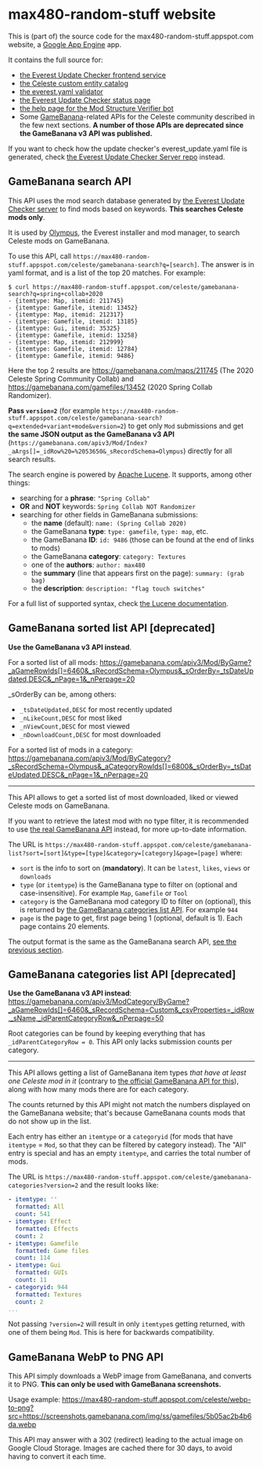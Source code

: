 # max480-random-stuff website

This is (part of) the source code for the max480-random-stuff.appspot.com website, a [Google App Engine](https://cloud.google.com/appengine/) app.

It contains the full source for:
- [the Everest Update Checker frontend service](https://max480-random-stuff.appspot.com/celeste/everest_update.yaml)
- [the Celeste custom entity catalog](https://max480-random-stuff.appspot.com/celeste/custom-entity-catalog)
- [the everest.yaml validator](https://max480-random-stuff.appspot.com/celeste/everest-yaml-validator)
- [the Everest Update Checker status page](https://max480-random-stuff.appspot.com/celeste/update-checker-status)
- [the help page for the Mod Structure Verifier bot](https://max480-random-stuff.appspot.com/celeste/mod-structure-verifier?collabName=CollabName&collabMapName=CollabMapName&assets&xmls&nomap&multiplemaps&badmappath&badenglish&misplacedyaml&noyaml&yamlinvalid&missingassets&missingentities)
- Some [GameBanana](https://gamebanana.com)-related APIs for the Celeste community described in the few next sections. **A number of those APIs are deprecated since the GameBanana v3 API was published.**

If you want to check how the update checker's everest_update.yaml file is generated, check [the Everest Update Checker Server repo](https://github.com/max4805/EverestUpdateCheckerServer) instead.

## GameBanana search API

This API uses the mod search database generated by [the Everest Update Checker server](https://github.com/max4805/EverestUpdateCheckerServer) to find mods based on keywords. **This searches Celeste mods only**.

It is used by [Olympus](https://github.com/EverestAPI/Olympus), the Everest installer and mod manager, to search Celeste mods on GameBanana.

To use this API, call `https://max480-random-stuff.appspot.com/celeste/gamebanana-search?q=[search]`. The answer is in yaml format, and is a list of the top 20 matches. For example:

```
$ curl https://max480-random-stuff.appspot.com/celeste/gamebanana-search?q=spring+collab+2020
- {itemtype: Map, itemid: 211745}
- {itemtype: Gamefile, itemid: 13452}
- {itemtype: Map, itemid: 212317}
- {itemtype: Gamefile, itemid: 13185}
- {itemtype: Gui, itemid: 35325}
- {itemtype: Gamefile, itemid: 13258}
- {itemtype: Map, itemid: 212999}
- {itemtype: Gamefile, itemid: 12784}
- {itemtype: Gamefile, itemid: 9486}
```

Here the top 2 results are https://gamebanana.com/maps/211745 (The 2020 Celeste Spring Community Collab) and https://gamebanana.com/gamefiles/13452 (2020 Spring Collab Randomizer).

**Pass `version=2`** (for example `https://max480-random-stuff.appspot.com/celeste/gamebanana-search?q=extended+variant+mode&version=2`) to get only `Mod` submissions and get **the same JSON output as the GameBanana v3 API** (`https://gamebanana.com/apiv3/Mod/Index?_aArgs[]=_idRow%20=%2053650&_sRecordSchema=Olympus`) directly for all search results.

The search engine is powered by [Apache Lucene](https://lucene.apache.org/). It supports, among other things:
- searching for a **phrase**: `"Spring Collab"`
- **OR** and **NOT** keywords: `Spring Collab NOT Randomizer`
- searching for other fields in GameBanana submissions:
  - the **name** (default): `name: (Spring Collab 2020)`
  - the GameBanana **type**: `type: gamefile`, `type: map`, etc.
  - the GameBanana **ID**: `id: 9486` (those can be found at the end of links to mods)
  - the GameBanana **category**: `category: Textures`
  - one of the **authors**: `author: max480`
  - the **summary** (line that appears first on the page): `summary: (grab bag)`
  - the **description**: `description: "flag touch switches"`

For a full list of supported syntax, check [the Lucene documentation](https://lucene.apache.org/core/8_7_0/queryparser/org/apache/lucene/queryparser/classic/package-summary.html#package.description).

## GameBanana sorted list API [deprecated]

**Use the GameBanana v3 API instead**.

For a sorted list of all mods: https://gamebanana.com/apiv3/Mod/ByGame?_aGameRowIds[]=6460&_sRecordSchema=Olympus&_sOrderBy=_tsDateUpdated,DESC&_nPage=1&_nPerpage=20

_sOrderBy can be, among others:
- `_tsDateUpdated,DESC` for most recently updated
- `_nLikeCount,DESC` for most liked
- `_nViewCount,DESC` for most viewed
- `_nDownloadCount,DESC` for most downloaded

For a sorted list of mods in a category: https://gamebanana.com/apiv3/Mod/ByCategory?_sRecordSchema=Olympus&_aCategoryRowIds[]=6800&_sOrderBy=_tsDateUpdated,DESC&_nPage=1&_nPerpage=20

-----

This API allows to get a sorted list of most downloaded, liked or viewed Celeste mods on GameBanana.

If you want to retrieve the latest mod with no type filter, it is recommended to use [the real GameBanana API](https://api.gamebanana.com/docs/endpoints/Core/List/New) instead, for more up-to-date information.

The URL is `https://max480-random-stuff.appspot.com/celeste/gamebanana-list?sort=[sort]&type=[type]&category=[category]&page=[page]` where:
- `sort` is the info to sort on (**mandatory**). It can be `latest`, `likes`, `views` or `downloads`
- `type` (or `itemtype`) is the GameBanana type to filter on (optional and case-insensitive). For example `Map`, `Gamefile` or `Tool`
- `category` is the GameBanana mod category ID to filter on (optional), this is returned by [the GameBanana categories list API](#gamebanana-categories-list-api). For example `944`
- `page` is the page to get, first page being 1 (optional, default is 1). Each page contains 20 elements.

The output format is the same as the GameBanana search API, [see the previous section](#the-gamebanana-search-api).

## GameBanana categories list API [deprecated]

**Use the GameBanana v3 API instead**: https://gamebanana.com/apiv3/ModCategory/ByGame?_aGameRowIds[]=6460&_sRecordSchema=Custom&_csvProperties=_idRow,_sName,_idParentCategoryRow&_nPerpage=50

Root categories can be found by keeping everything that has `_idParentCategoryRow = 0`. This API only lacks submission counts per category.

-----

This API allows getting a list of GameBanana item types _that have at least one Celeste mod in it_ (contrary to [the official GameBanana API for this](https://api.gamebanana.com/Core/Item/Data/AllowedItemTypes?&help)), along with how many mods there are for each category.

The counts returned by this API might not match the numbers displayed on the GameBanana website; that's because GameBanana counts mods that do not show up in the list.

Each entry has either an `itemtype` or a `categoryid` (for mods that have `itemtype` = `Mod`, so that they can be filtered by category instead). The "All" entry is special and has an empty `itemtype`, and carries the total number of mods.

The URL is `https://max480-random-stuff.appspot.com/celeste/gamebanana-categories?version=2` and the result looks like:
```yaml
- itemtype: ''
  formatted: All
  count: 541
- itemtype: Effect
  formatted: Effects
  count: 2
- itemtype: Gamefile
  formatted: Game files
  count: 114
- itemtype: Gui
  formatted: GUIs
  count: 11
- categoryid: 944
  formatted: Textures
  count: 2
...
```

Not passing `?version=2` will result in only `itemtype`s getting returned, with one of them being `Mod`. This is here for backwards compatibility.

## GameBanana WebP to PNG API

This API simply downloads a WebP image from GameBanana, and converts it to PNG. **This can only be used with GameBanana screenshots.**

Usage example: https://max480-random-stuff.appspot.com/celeste/webp-to-png?src=https://screenshots.gamebanana.com/img/ss/gamefiles/5b05ac2b4b6da.webp

This API may answer with a 302 (redirect) leading to the actual image on Google Cloud Storage. Images are cached there for 30 days, to avoid having to convert it each time.

